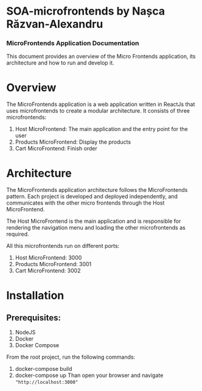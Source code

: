 # SOA-microfrontends by Nașca Răzvan-Alexandru

### MicroFrontends Application Documentation
This document provides an overview of the Micro Frontends application, its architecture and how to run and develop it.

# Overview 
The MicroFrontends application is a web application written in ReactJs that uses microfrontends to create a modular architecture. It consists of three microfrontends:
1.	Host MicroFrontend: The main application and the entry point for the user
2.	Products MicroFrontend: Display the products
3.	Cart MicroFrontend: Finish order

# Architecture
The MicroFrontends application architecture follows the MicroFrontends pattern. Each project is developed and deployed independently, and communicates with the other micro frontends through the Host MicroFrontend.

The Host MicroFrontend is the main application and is responsible for rendering the navigation menu and loading the other microfrontends as required. 

All this microfrontends run on different ports:
1.	Host MicroFrontend: 3000
2.	Products MicroFrontend: 3001
3.	Cart MicroFrontend: 3002


# Installation

## Prerequisites:
1.	NodeJS
2.	Docker
3.	Docker Compose

From the root project, run the following commands:
1.	docker-compose build
2.	docker-compose up
Than open your browser and navigate `"http://localhost:3000"`
